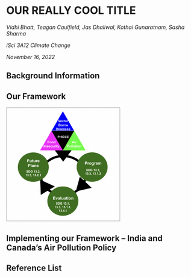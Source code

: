 # OUR REALLY COOL TITLE 
*Vidhi Bhatt, Teagan Caulfield, Jas Dhaliwal, Kothai Gunaratnam, Sasha Sharma*

*iSci 3A12 Climate Change*

*November 16, 2022*

## Background Information 

## Our Framework 

<img src="Figure 1.png" alt="Time series of station and global annual temperature anomalies" width="300" style="border: 1px solid darkgrey">


## Implementing our Framework – India and Canada’s Air Pollution Policy 

## Reference List

